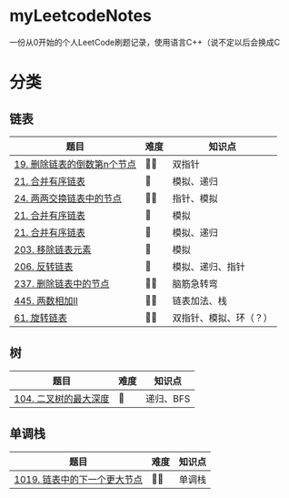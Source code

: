 # myLeetcodeNotes

一份从0开始的个人LeetCode刷题记录，使用语言C++（说不定以后会换成C

# 分类

## 链表

|题目|难度|知识点|
|---|---|---|
|[19. 删除链表的倒数第n个节点](https://github.com/valerie04/myLeetcodeNotes/blob/main/LinkedList/19_%E5%88%A0%E9%99%A4%E9%93%BE%E8%A1%A8%E7%9A%84%E5%80%92%E6%95%B0%E7%AC%ACn%E4%B8%AA%E8%8A%82%E7%82%B9.md)|🌟🌟|双指针|
|[21. 合并有序链表](https://github.com/valerie04/myLeetcodeNotes/blob/main/LinkedList/21.%20%E5%90%88%E5%B9%B6%E6%9C%89%E5%BA%8F%E9%93%BE%E8%A1%A8.md)|🌟|模拟、递归|
|[24. 两两交换链表中的节点](https://github.com/valerie04/myLeetcodeNotes/blob/main/LinkedList/24_%E4%B8%A4%E4%B8%A4%E4%BA%A4%E6%8D%A2%E9%93%BE%E8%A1%A8%E4%B8%AD%E7%9A%84%E8%8A%82%E7%82%B9.md)|🌟🌟|指针、模拟|
|[21. 合并有序链表](https://github.com/valerie04/myLeetcodeNotes/blob/main/LinkedList/21.%20%E5%90%88%E5%B9%B6%E6%9C%89%E5%BA%8F%E9%93%BE%E8%A1%A8.md)|🌟|模拟|
|[21. 合并有序链表](https://github.com/valerie04/myLeetcodeNotes/blob/main/LinkedList/21.%20%E5%90%88%E5%B9%B6%E6%9C%89%E5%BA%8F%E9%93%BE%E8%A1%A8.md)|🌟|模拟、递归|
|[203. 移除链表元素](https://github.com/valerie04/myLeetcodeNotes/blob/main/LinkedList/203_%E7%A7%BB%E9%99%A4%E9%93%BE%E8%A1%A8%E5%85%83%E7%B4%A0.md)|🌟|模拟|
|[206. 反转链表](https://github.com/valerie04/myLeetcodeNotes/blob/main/LinkedList/206_%E5%8F%8D%E8%BD%AC%E9%93%BE%E8%A1%A8.md)|🌟|模拟、递归、指针|
|[237. 删除链表中的节点](https://github.com/valerie04/myLeetcodeNotes/blob/main/LinkedList/237_%E5%88%A0%E9%99%A4%E9%93%BE%E8%A1%A8%E4%B8%AD%E7%9A%84%E8%8A%82%E7%82%B9.md)|🌟🌟|脑筋急转弯|
|[445. 两数相加II](https://github.com/valerie04/myLeetcodeNotes/blob/main/LinkedList/445_%E4%B8%A4%E6%95%B0%E7%9B%B8%E5%8A%A0II.md)|🌟🌟|链表加法、栈|
|[61. 旋转链表](https://github.com/valerie04/myLeetcodeNotes/blob/main/LinkedList/61_%E6%97%8B%E8%BD%AC%E9%93%BE%E8%A1%A8.md)|🌟🌟|双指针、模拟、环（？）|

## 树

|题目|难度|知识点|
|---|---|---|
|[104. 二叉树的最大深度](https://github.com/valerie04/myLeetcodeNotes/blob/main/Tree/104_%E4%BA%8C%E5%8F%89%E6%A0%91%E7%9A%84%E6%9C%80%E5%A4%A7%E6%B7%B1%E5%BA%A6.md)|🌟|递归、BFS|

## 单调栈

|题目|难度|知识点|
|---|---|---|
|[1019. 链表中的下一个更大节点](https://github.com/valerie04/myLeetcodeNotes/blob/main/Stack/1019_%E9%93%BE%E8%A1%A8%E4%B8%AD%E7%9A%84%E4%B8%8B%E4%B8%80%E4%B8%AA%E6%9B%B4%E5%A4%A7%E8%8A%82%E7%82%B9.md)|🌟🌟|单调栈|
